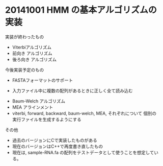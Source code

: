 20141001 HMM の基本アルゴリズムの実装
=========

実装が終わったもの
 * Viterbiアルゴリズム
 * 前向き アルゴリズム
 * 後ろ向き アルゴリズム

今後実装予定のもの
 * FASTAフォーマットのサポート
  - 入力ファイル中に複数の配列があるときに正しく全て読み込む
 * Baum-Welch アルゴリズム
 * MEA アラインメント
 * viterbi, forward, backward, baum-welch, MEA, それぞれについて
   個別の実行ファイルを生成するようにする

その他
 * 過去のバージョンにCで実装したものがある
 * 現在のバージョンはC++で再度書き直したもの
 * 現在は, sample-RNA.fa の配列をテストデータとして使うことを想定している。

